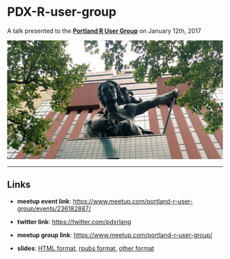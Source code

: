 # PDX-R-user-group

A talk presented to the **[Portland R User Group](http://pdxrlang.com/)** on January 12th, 2017 


![Source: Jasmine Dumas](img/portlandia.jpg)

_____


## Links

* **meetup event link**: https://www.meetup.com/portland-r-user-group/events/236182887/

* **twitter link**: https://twitter.com/pdxrlang

* **meetup group link**: https://www.meetup.com/portland-r-user-group/

* **slides**: [HTML format](https://htmlpreview.github.io/?https://github.com/jasdumas/talks/blob/master/PDX-R-user-group/pdx-r-user-group-slides.html), [rpubs format](http://rpubs.com/jasdumas/pdx-shinylp), [other format]()
